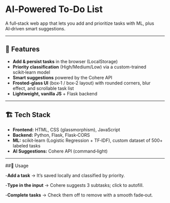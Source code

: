# AI‑Powered To‑Do List

A full‑stack web app that lets you add and prioritize tasks with ML, plus AI‑driven smart suggestions.

---

## 🚀 Features

- **Add & persist tasks** in the browser (LocalStorage)  
- **Priority classification** (High/Medium/Low) via a custom-trained scikit‑learn model  
- **Smart suggestions** powered by the Cohere API  
- **Frosted‑glass UI** (box‑1 / box‑2 layout) with rounded corners, blur effect, and scrollable task list  
- **Lightweight, vanilla JS** + Flask backend  

---

## 🏗️ Tech Stack

- **Frontend:** HTML, CSS (glassmorphism), JavaScript  
- **Backend:** Python, Flask, Flask‑CORS  
- **ML:** scikit‑learn (Logistic Regression + TF‑IDF), custom dataset of 500+ labeled tasks  
- **AI Suggestions:** Cohere API (command‑light)  

---

##📝 Usage

-**Add a task** → It’s saved locally and classified by priority.

-**Type in the input** → Cohere suggests 3 subtasks; click to autofill.

-**Complete tasks** → Check them off to remove with a smooth fade‑out.
